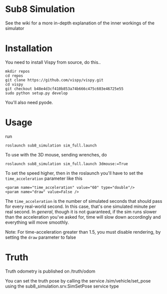 Sub8 Simulation
===============

See the wiki for a more in-depth explanation of the inner workings of the simulator

# Installation

You need to install Vispy from source, do this..

    mkdir repos
    cd repos
    git clone https://github.com/vispy/vispy.git
    cd vispy
    git checkout b48e4d3cf410b853a74b666c475c603e46725e55
    sudo python setup.py develop

You'll also need pyode.

# Usage

run

    roslaunch sub8_simulation sim_full.launch

To use with the 3D mouse, sending wrenches, do

    roslaunch sub8_simulation sim_full.launch 3dmouse:=True

To set the speed higher, then in the roslaunch you'll have to set the `time_acceleration` parameter like this

    <param name="time_acceleration" value="60" type="double"/>
    <param name="draw" value=False />

The `time_acceleration` is the number of simulated seconds that should pass for every real-world second. In this case, that's one simulated minute per real second. In *general*, though it is not guaranteed, if the sim runs slower than the acceleration you've asked for, time will slow down accordingly and everything will move smoothly.

Note: For time-acceleration greater than 1.5, you must disable rendering, by setting the `draw` parameter to false

# Truth

Truth odometry is published on /truth/odom

You can set the truth pose by calling the service /sim/vehicle/set_pose using the sub8_simulation.srv.SimSetPose service type

